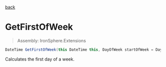 ﻿

[back](/IronSphere.Extensions/types/DateTimeExtension)

# GetFirstOfWeek

> Assembly: IronSphere.Extensions

```csharp
DateTime GetFirstOfWeek(this DateTime this, DayOfWeek startOfWeek = DayOfWeek.Monday)
```

Calculates the first day of a week.

 